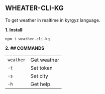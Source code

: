 ## WHEATER-CLI-KG

To get weather in realtime in kyrgyz language.

**1. Install**

```shell
npm i weather-cli-kg
```

**2. ## COMMANDS**

|           |             |
| --------- | ----------- |
| `weather` | Get weather |
| `-t`      | Set token   |
| `-s`      | Set city    |
| `-h`      | Get help    |
